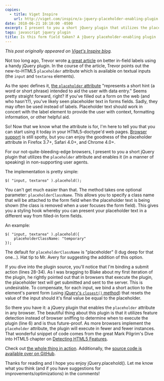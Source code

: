 ```yaml
---
copies:
  - title: Viget Inspire
    url: http://viget.com/inspire/a-jquery-placeholder-enabling-plugin
date: 2010-06-21 10:10:00 -0500
excerpt: I present to you a short jQuery plugin that utilizes the placeholder attribute and enables it (in a manner of speaking) in non-supporting user agents.
tags: javascript jquery plugin
title: Is this form field taken? A jQuery placeholder-enabling plugin
---
```


_This post originally appeared on [Viget's Inspire blog](http://viget.com/inspire/a-jquery-placeholder-enabling-plugin)._

Not too long ago, Trevor wrote [a great article](http://www.viget.com/inspire/a-better-jquery-in-field-label-plugin/) on better in-field labels using a handy jQuery plugin. In the course of the article, Trevor points out the new-to-HTML5 `placeholder` attribute which is available on textual inputs (the `input` and `textarea` elements).

As the spec defines it, [the `placeholder` attribute](http://dev.w3.org/html5/spec/Overview.html#the-placeholder-attribute) "represents a short hint (a word or short phrase) intended to aid the user with data entry." Seems pretty straight forward, right? If you've filled out a form on the web (and who hasn't?), you've likely seen placeholder text in forms fields. Sadly, they may often be used instead of labels. Placeholder text should work in concert with the label element to provide the user with context, formatting information, or other helpful aid.

So! Now that we know what the attribute is for, I'm here to tell you that you can start using it today in your HTML5-doctype'd web pages. [Browser support](http://diveintohtml5.org/forms.html#placeholder) is still spotty, but you can enjoy the goodness of the placeholder attribute in Firefox 3.7+, Safari 4.0+, and Chrome 4.0+.

For our not-quite-bleeding-edge browsers, I present to you a short jQuery plugin that utilizes the `placeholder` attribute and enables it (in a manner of speaking) in non-supporting user agents.

The implementation is pretty simple:

	$( "input, textarea" ).placehold();

You can't get much easier than that. The method takes one optional parameter: `placeholderClassName`. This allows you to specify a class name that will be attached to the form field when the placeholder text is being shown (the class is removed when a user focuses the form field). This gives you a styling hook whereby you can present your placeholder text in a different way from filled-in form fields.

An example:

	$( "input, textarea" ).placehold({
	    placeholderClassName: "temporary"
	});

The default for `placeholderClassName` is "placeholder" (I dug deep for that one…). Hat tip to Mr. Avery for suggesting the addition of this option.

If you dive into the plugin source, you'll notice that I'm binding a submit action (lines 28-34). As I was bragging to Blake about my first iteration of the plugin, he rightly pointed out that in browsers that execute the plugin, the placeholder text will get submitted and sent to the server. This is undesirable. To compensate, for each input, we bind a short action to the element's parent form (using [jQuery's `closest()` method](http://api.jquery.com/closest/)) that resets the value of the input should it's final value be equal to the placeholder.

So there you have it: a jQuery plugin that enables the `placeholder` attribute in any browser. The beautiful thing about this plugin is that it utilizes feature detection instead of browser sniffing to determine when to execute the plugin (line 6) and is thus future-proof. As more browsers implement the `placeholder` attribute, the plugin will execute in fewer and fewer instances. That wonderful snippet of code comes from the great Mark Pilgrim's Dive into HTML5 chapter on [Detecting HTML5 Features](http://diveintohtml5.org/detect.html).

Check out [the whole thing in action](http://www.viget.com/uploads/file/jquery-placehold/). Additionally, the [source code is available over on GitHub](http://github.com/jgarber623/jquery-placehold).

Thanks for reading and I hope you enjoy jQuery.placehold(). Let me know what you think (and if you have suggestions for improvements/optimizations) in the comments!